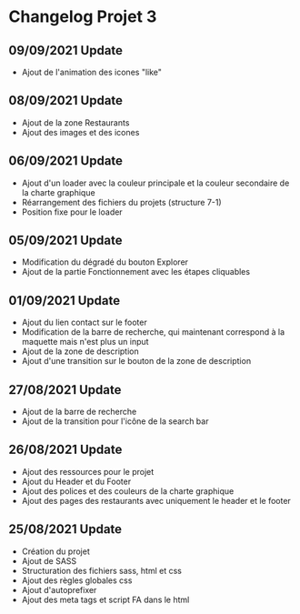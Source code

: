 # Changelog Projet 3

## 09/09/2021 Update

- Ajout de l'animation des icones "like"

## 08/09/2021 Update

- Ajout de la zone Restaurants
- Ajout des images et des icones

## 06/09/2021 Update

- Ajout d'un loader avec la couleur principale et la couleur secondaire de la charte graphique
- Réarrangement des fichiers du projets (structure 7-1)
- Position fixe pour le loader

## 05/09/2021 Update

- Modification du dégradé du bouton Explorer
- Ajout de la partie Fonctionnement avec les étapes cliquables

## 01/09/2021 Update

- Ajout du lien contact sur le footer
- Modification de la barre de recherche, qui maintenant correspond à la maquette mais n'est plus un input
- Ajout de la zone de description
- Ajout d'une transition sur le bouton de la zone de description

## 27/08/2021 Update

- Ajout de la barre de recherche
- Ajout de la transition pour l'icône de la search bar

## 26/08/2021 Update

- Ajout des ressources pour le projet
- Ajout du Header et du Footer
- Ajout des polices et des couleurs de la charte graphique
- Ajout des pages des restaurants avec uniquement le header et le footer

## 25/08/2021 Update

- Création du projet
- Ajout de SASS
- Structuration des fichiers sass, html et css
- Ajout des règles globales css
- Ajout d'autoprefixer
- Ajout des meta tags et script FA dans le html